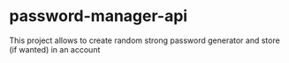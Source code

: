 # password-manager-api
This project allows to create random strong password generator and store (if wanted) in an account
